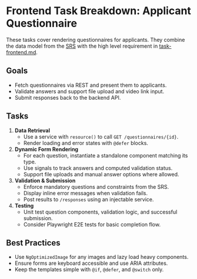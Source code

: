 # Frontend Task Breakdown: Applicant Questionnaire

These tasks cover rendering questionnaires for applicants. They combine the data model from the [SRS](../srs.md) with the high level requirement in [task-frontend.md](./task-frontend.md).

## Goals
- Fetch questionnaires via REST and present them to applicants.
- Validate answers and support file upload and video link input.
- Submit responses back to the backend API.

## Tasks
1. **Data Retrieval**
   - Use a service with `resource()` to call `GET /questionnaires/{id}`.
   - Render loading and error states with `@defer` blocks.
2. **Dynamic Form Rendering**
   - For each question, instantiate a standalone component matching its type.
   - Use signals to track answers and computed validation status.
   - Support file uploads and manual answer options where allowed.
3. **Validation & Submission**
   - Enforce mandatory questions and constraints from the SRS.
   - Display inline error messages when validation fails.
   - Post results to `/responses` using an injectable service.
4. **Testing**
   - Unit test question components, validation logic, and successful submission.
   - Consider Playwright E2E tests for basic completion flow.

## Best Practices
- Use `NgOptimizedImage` for any images and lazy load heavy components.
- Ensure forms are keyboard accessible and use ARIA attributes.
- Keep the templates simple with `@if`, `@defer`, and `@switch` only.

